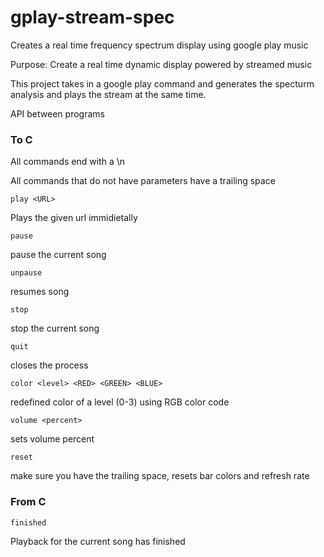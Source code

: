 # gplay-stream-spec
Creates a real time frequency spectrum display using google play music

Purpose: Create a real time dynamic display powered by streamed music

This project takes in a google play command and generates the specturm analysis and plays the stream at the same time.

API between programs

### To C
All commands end with a \n

All commands that do not have parameters have a trailing space

```
play <URL>
```
Plays the given url immidietally

```
pause
```
pause the current song

```
unpause
```
resumes song

```
stop
```
stop the current song

```
quit
```
closes the process

```
color <level> <RED> <GREEN> <BLUE>
```
redefined color of a level (0-3) using RGB color code

```
volume <percent>
```
sets volume percent

```
reset
```
make sure you have the trailing space, resets bar colors and refresh rate

### From C

```
finished
```
Playback for the current song has finished